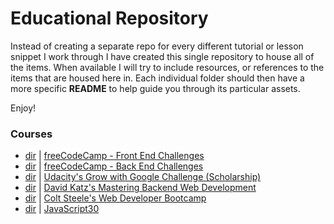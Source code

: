 # Educational Repository

Instead of creating a separate repo for every different tutorial or lesson snippet I work through I have created this single repository to house all of the items. When available I will try to include resources, or references to the items that are housed here in. Each individual folder should then have a more specific **README** to help guide you through its particular assets.  

Enjoy!  

### Courses
- [dir](fcc-frontend) | [freeCodeCamp - Front End Challenges](https://www.freecodecamp.org)
- [dir](fcc-backend) | [freeCodeCamp - Back End Challenges](https://www.freecodecamp.org)
- [dir](udacity-google) | [Udacity's Grow with Google Challenge (Scholarship)](https://www.udacity.com/grow-with-google)
- [dir](udemy/node-postgres) | [David Katz's Mastering Backend Web Development](https://www.udemy.com/node-postgresql/)
- [dir](udemy/web-developer) | [Colt Steele's Web Developer Bootcamp](https://www.udemy.com/the-web-developer-bootcamp/)
- [dir](javascript30) | [JavaScript30](https://www.javascript30.com)

